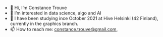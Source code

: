 - 👋 Hi, I’m Constance Trouve
- 👀 I’m interested in data science, algo and AI
- 🌱 I have been studying ince October 2021 at Hive Helsinki (42 Finland), currently in the graphics branch.
- 📫 How to reach me: [constance.trouve@gmail.com, ](https://www.linkedin.com/in/constancetrouve)

<!---
Conu101/Conu101 is a ✨ special ✨ repository because its `README.md` (this file) appears on your GitHub profile.
You can click the Preview link to take a look at your changes.
--->
